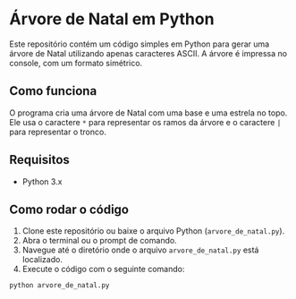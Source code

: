 # Árvore de Natal em Python

Este repositório contém um código simples em Python para gerar uma árvore de Natal utilizando apenas caracteres ASCII. A árvore é impressa no console, com um formato simétrico.

## Como funciona

O programa cria uma árvore de Natal com uma base e uma estrela no topo. Ele usa o caractere `*` para representar os ramos da árvore e o caractere `|` para representar o tronco.

## Requisitos

- Python 3.x

## Como rodar o código

1. Clone este repositório ou baixe o arquivo Python (`arvore_de_natal.py`).
2. Abra o terminal ou o prompt de comando.
3. Navegue até o diretório onde o arquivo `arvore_de_natal.py` está localizado.
4. Execute o código com o seguinte comando:

```bash
python arvore_de_natal.py
